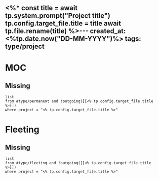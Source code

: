 <%*
const title = await tp.system.prompt("Project title")
tp.config.target_file.title = title
await tp.file.rename(title)
%>---
created_at: <%tp.date.now("DD-MM-YYYY")%>
tags: 
 type/project
---

# MOC

## Missing
```dataview
list 
from #type/permanent and !outgoing([[<% tp.config.target_file.title %>]])
where project = "<% tp.config.target_file.title %>"
```


# Fleeting

## Missing
```dataview
list 
from #type/fleeting and !outgoing([[<% tp.config.target_file.title %>]])
where project = "<% tp.config.target_file.title %>"
```